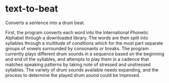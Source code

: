 # text-to-beat
Converts a sentence into a drum beat.

First, the program converts each word into the International Phonetic Alphabet through a downloaded library.  The words are then split into syllables through a multitude of conditions which for the most part separate groups of vowels surrounded by consonants or breaks.  The program currently plays different drum sounds in a sequence based on the beginning and end of the syllables, and attempts to play them in a cadence that matches speaking patterns by taking note of stressed and unstressed syllables.  The variety of drum sounds available needs expanding, and the process to determine the played drum sound could be improved.
